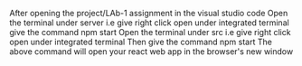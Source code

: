 After opening the project/LAb-1 assignment in the visual studio code 
Open the terminal under server i.e give right click open under integrated terminal
give the command npm start 
Open the terminal under src i.e give right click open under integrated terminal 
Then give the command npm start
The above command will open your react web app in the browser's new window